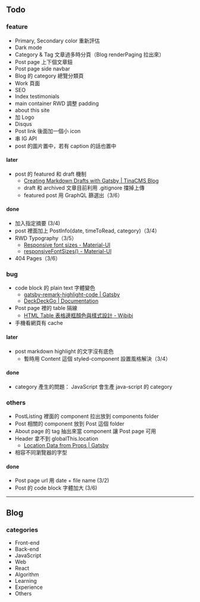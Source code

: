 ## Todo

### feature

- Primary, Secondary color 重新評估
- Dark mode
- Category & Tag 文章過多時分頁（Blog renderPaging 拉出來）
- Post page 上下個文章鈕
- Post page side navbar
- Blog 的 category 總覽分類頁
- Work 頁面
- SEO
- Index testimonials
- main container RWD 調整 padding
- about this site
- 加 Logo
- Disqus
- Post link 後面加一個小 icon
- 串 IG API
- post 的圖片置中，若有 caption 的話也置中

#### later

- post 的 featured 和 draft 機制
  - [Creating Markdown Drafts with Gatsby | TinaCMS Blog](https://tina.io/blog/creating-markdown-drafts/)
  - draft 和 archived 文章目前利用 .gitignore 擋掉上傳
  - featured post 用 GraphQL 篩選出（3/6）

#### done

- 加入指定摘要 (3/4)
- post 裡面加上 PostInfo(date, timeToRead, category)（3/4）
- RWD Typography（3/5）
  - [Responsive font sizes - Material-UI](https://material-ui.com/customization/typography/#responsive-font-sizes)
  - [responsiveFontSizes() - Material-UI](https://material-ui.com/customization/theming/#responsivefontsizes-theme-options-theme)
- 404 Pages（3/6）

### bug

- code block 的 plain text 字體變色
  - [gatsby-remark-highlight-code | Gatsby](https://www.gatsbyjs.com/plugins/gatsby-remark-highlight-code/)
  - [DeckDeckGo | Documentation](https://docs.deckdeckgo.com/components/code/)
- Post page 裡的 table 隔線
  - [HTML Table 表格邊框顏色與樣式設計 - Wibibi](https://www.wibibi.com/info.php?tid=441)
- 手機看網頁有 cache

#### later

- post markdown highlight 的文字沒有底色
  - 暫時用 Content 這個 styled-component 設置風格解決（3/4）

#### done

- category 產生的問題： JavaScript 會生產 java-script 的 category

### others

- PostListing 裡面的 component 拉出放到 components folder
- Post 相關的 component 放到 Post 這個 folder
- About page 的 tag 抽出來當 component 讓 Post page 可用
- Header 拿不到 globalThis.location
  - [Location Data from Props | Gatsby](https://www.gatsbyjs.com/docs/location-data-from-props/)
- 相容不同瀏覽器的字型

#### done

- Post page url 用 date + file name (3/2)
- Post 的 code block 字體加大 (3/6)

---

## Blog

### categories

- Front-end
- Back-end
- JavaScript
- Web
- React
- Algorithm
- Learning
- Experience
- Others
